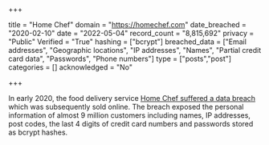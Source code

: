 +++

title = "Home Chef"
domain = "https://homechef.com"
date_breached = "2020-02-10"
date = "2022-05-04"
record_count = "8,815,692"
privacy = "Public"
Verified = "True"
hashing = ["bcrypt"]
breached_data = ["Email addresses", "Geographic locations", "IP addresses", "Names", "Partial credit card data", "Passwords", "Phone numbers"]
type = ["posts","post"]
categories = []
acknowledged = "No"


+++


In early 2020, the food delivery service <a href="https://techcrunch.com/2020/05/20/home-chef-data-breach/" target="_blank" rel="noopener">Home Chef suffered a data breach</a> which was subsequently sold online. The breach exposed the personal information of almost 9 million customers including names, IP addresses, post codes, the last 4 digits of credit card numbers and passwords stored as bcrypt hashes.

